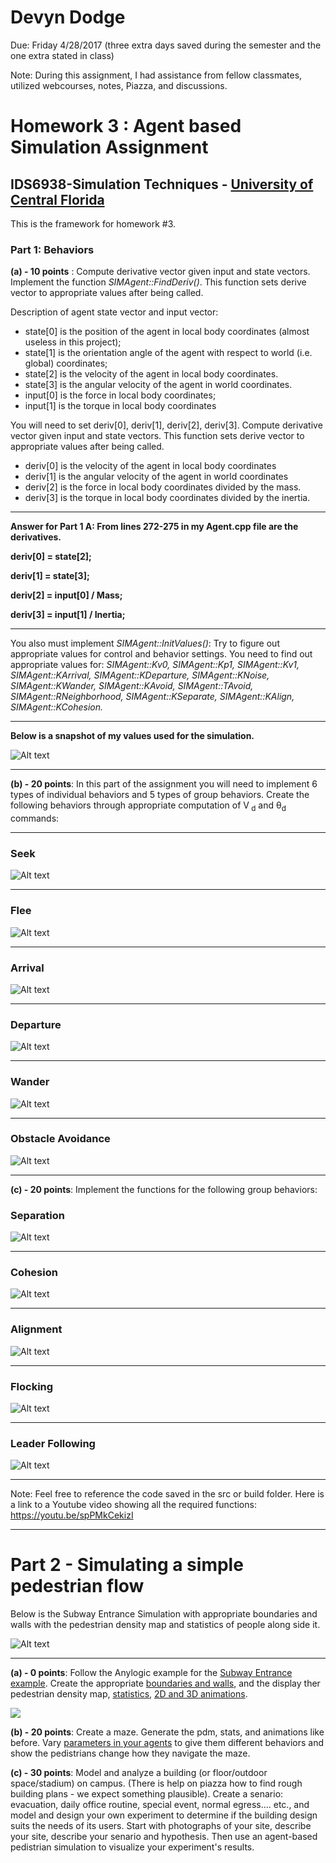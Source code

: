 ﻿# Devyn Dodge

Due: Friday 4/28/2017 (three extra days saved during the semester and the one extra stated in class)

Note: During this assignment, I had assistance from fellow classmates, utilized webcourses, notes, Piazza, and discussions.

# Homework 3 : Agent based Simulation Assignment 

## IDS6938-Simulation Techniques - [University of Central Florida](http://www.ist.ucf.edu/grad/)

This is the framework for homework #3. 

### Part 1: Behaviors

**(a) - 10 points** : Compute derivative vector given input and state vectors. Implement the function *SIMAgent::FindDeriv()*. This function sets derive vector to appropriate values after being called.

Description of agent state vector and input vector:  
* state[0] is the position of the agent in local body coordinates (almost useless in this project);  
* state[1] is the orientation angle of the agent with respect to world (i.e. global) coordinates;  
* state[2] is the velocity of the agent  in local body coordinates.  
* state[3] is the angular velocity of the agent in world coordinates. 
* input[0] is the force in local body coordinates;  
* input[1] is the torque in local body coordinates

You will need to set deriv[0], deriv[1], deriv[2], deriv[3]. Compute derivative vector given input and state vectors. This function sets derive vector to appropriate values after being called. 
* deriv[0] is the velocity of the agent  in local body coordinates
* deriv[1] is the angular velocity of the agent in world coordinates
* deriv[2] is the force in local body coordinates divided by the mass.
* deriv[3] is the torque in local body coordinates divided by the inertia.

--------------------------------------------------------------------------------------------------------

**Answer for Part 1 A: From lines 272-275 in my Agent.cpp file are the derivatives.**

**deriv[0] = state[2];**

**deriv[1] = state[3];**

**deriv[2] = input[0] / Mass;**

**deriv[3] = input[1] / Inertia;**

---------------------------------------------------------------------------------------------------------

You also must implement *SIMAgent::InitValues()*: Try to figure out appropriate values for control and behavior settings. You need to find out appropriate values for: *SIMAgent::Kv0, SIMAgent::Kp1, SIMAgent::Kv1, SIMAgent::KArrival, SIMAgent::KDeparture,
SIMAgent::KNoise,	SIMAgent::KWander, SIMAgent::KAvoid, SIMAgent::TAvoid, SIMAgent::RNeighborhood, SIMAgent::KSeparate, SIMAgent::KAlign, SIMAgent::KCohesion.*

----------------------------------------------------------------------------------------------------------

**Below is a snapshot of my values used for the simulation.**

![Alt text](https://github.com/Dmcdodge1/IDS6938-SimulationTechniques-1/blob/master/Homework3/images/Values.PNG)

-----------------------------------------------------------------------------------------------------------

**(b) - 20 points**: In this part of the assignment you will need to implement 6 types of individual behaviors and 5 types of group behaviors. Create the following behaviors through appropriate computation of V<sub> d</sub>  and θ<sub>d</sub>  commands:

------------------------------------------------------------------------------------------------------------

### Seek 

![Alt text](https://github.com/Dmcdodge1/IDS6938-SimulationTechniques-1/blob/master/Homework3/images/Seek.PNG)

------------------------------------------------------------------------------------------------------------

### Flee 

![Alt text](https://github.com/Dmcdodge1/IDS6938-SimulationTechniques-1/blob/master/Homework3/images/Flee.PNG)

------------------------------------------------------------------------------------------------------------

### Arrival 

![Alt text](https://github.com/Dmcdodge1/IDS6938-SimulationTechniques-1/blob/master/Homework3/images/Arrival.PNG)

------------------------------------------------------------------------------------------------------------

### Departure 

![Alt text](https://github.com/Dmcdodge1/IDS6938-SimulationTechniques-1/blob/master/Homework3/images/Departure.PNG)

------------------------------------------------------------------------------------------------------------

### Wander 

![Alt text](https://github.com/Dmcdodge1/IDS6938-SimulationTechniques-1/blob/master/Homework3/images/Wander.PNG)

------------------------------------------------------------------------------------------------------------

### Obstacle Avoidance

![Alt text](https://github.com/Dmcdodge1/IDS6938-SimulationTechniques-1/blob/master/Homework3/images/Avoid.PNG)

------------------------------------------------------------------------------------------------------------

**(c) - 20 points**: Implement the functions for the following group behaviors: 

### Separation

![Alt text](https://github.com/Dmcdodge1/IDS6938-SimulationTechniques-1/blob/master/Homework3/images/Sep.PNG)

------------------------------------------------------------------------------------------------------------

### Cohesion 

![Alt text](https://github.com/Dmcdodge1/IDS6938-SimulationTechniques-1/blob/master/Homework3/images/Cohesion.PNG)

------------------------------------------------------------------------------------------------------------

### Alignment 

![Alt text](https://github.com/Dmcdodge1/IDS6938-SimulationTechniques-1/blob/master/Homework3/images/Align.PNG)

------------------------------------------------------------------------------------------------------------

### Flocking

![Alt text](https://github.com/Dmcdodge1/IDS6938-SimulationTechniques-1/blob/master/Homework3/images/Flock.PNG)

------------------------------------------------------------------------------------------------------------


### Leader Following

![Alt text](https://github.com/Dmcdodge1/IDS6938-SimulationTechniques-1/blob/master/Homework3/images/Leader.PNG)

------------------------------------------------------------------------------------------------------------


Note: Feel free to reference the code saved in the src or build folder. Here is a link to a Youtube video showing all the required functions: https://youtu.be/spPMkCekizI 

------------------------------------------------------------------------------------------------------------

# Part 2 - Simulating a simple pedestrian flow

Below is the Subway Entrance Simulation with appropriate boundaries and walls with the pedestrian density map and statistics of people along side it.

![Alt text](https://github.com/Dmcdodge1/IDS6938-SimulationTechniques-1/blob/master/Homework3/images/Subway.PNG)


------------------------------------------------------------------------------------------------------------
**(a) - 0 points**: Follow the Anylogic example for the [Subway Entrance example](https://help.anylogic.com/index.jsp?topic=/com.xj.anylogic.help/html/_PL/tutorial/Subway_Entrance.html). Create the appropriate [boundaries and walls](https://help.anylogic.com/index.jsp?topic=/com.xj.anylogic.help/html/markup/Wall.html), and the display ther pedestrian density map, [statistics](https://help.anylogic.com/index.jsp?nav=/4_1_5), [2D and 3D animations](https://help.anylogic.com/index.jsp?topic=/com.xj.anylogic.help/html/_PL/reference/Animation.html).

![](images/density.png?raw=true)

**(b) - 20 points**: Create a maze. Generate the pdm, stats, and animations like before. Vary [parameters in your agents](https://help.anylogic.com/index.jsp?topic=/com.xj.anylogic.help/html/_PL/reference/Attributes.html) to give them different behaviors and show the pedistrians change how they navigate the maze.

**(c) - 30 points**: Model and analyze a building (or floor/outdoor space/stadium) on campus. (There is help on piazza how to find rough building plans - we expect something plausible). Create a senario: evacuation, daily office routine, special event, normal egress.... etc., and model and design your own experiment to determine if the building design suits the needs of its users. Start with photographs of your site, describe your site, describe your senario and hypothesis. Then use an agent-based pedistrian simulation to visualize your experiment's results.



